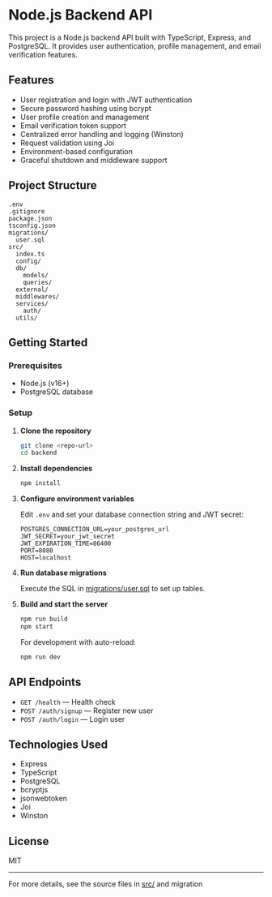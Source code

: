 # Node.js Backend API

This project is a Node.js backend API built with TypeScript, Express, and PostgreSQL. It provides user authentication, profile management, and email verification features.

## Features

- User registration and login with JWT authentication
- Secure password hashing using bcrypt
- User profile creation and management
- Email verification token support
- Centralized error handling and logging (Winston)
- Request validation using Joi
- Environment-based configuration
- Graceful shutdown and middleware support

## Project Structure

```
.env
.gitignore
package.json
tsconfig.json
migrations/
  user.sql
src/
  index.ts
  config/
  db/
    models/
    queries/
  external/
  middlewares/
  services/
    auth/
  utils/
```

## Getting Started

### Prerequisites

- Node.js (v16+)
- PostgreSQL database

### Setup

1. **Clone the repository**

   ```sh
   git clone <repo-url>
   cd backend
   ```

2. **Install dependencies**

   ```sh
   npm install
   ```

3. **Configure environment variables**

   Edit `.env` and set your database connection string and JWT secret:

   ```
   POSTGRES_CONNECTION_URL=your_postgres_url
   JWT_SECRET=your_jwt_secret
   JWT_EXPIRATION_TIME=86400
   PORT=8080
   HOST=localhost
   ```

4. **Run database migrations**

   Execute the SQL in [migrations/user.sql](migrations/user.sql) to set up tables.

5. **Build and start the server**

   ```sh
   npm run build
   npm start
   ```

   For development with auto-reload:

   ```sh
   npm run dev
   ```

## API Endpoints

- `GET /health` — Health check
- `POST /auth/signup` — Register new user
- `POST /auth/login` — Login user

## Technologies Used

- Express
- TypeScript
- PostgreSQL
- bcryptjs
- jsonwebtoken
- Joi
- Winston

## License

MIT

---

For more details, see the source files in [src/](src) and migration